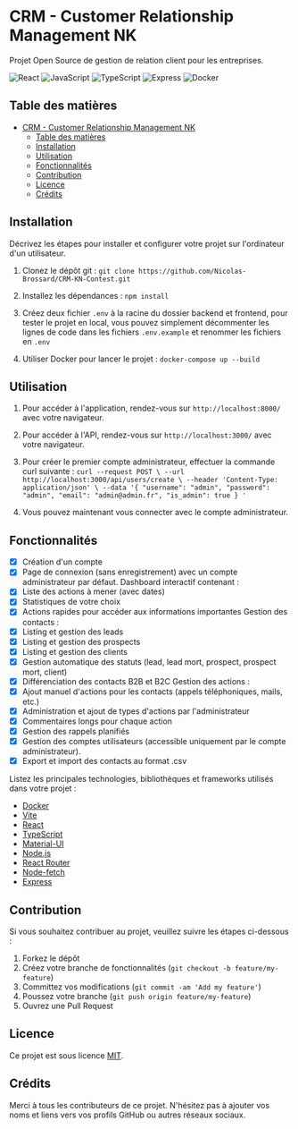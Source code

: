 # CRM - Customer Relationship Management NK

Projet Open Source de gestion de relation client pour les entreprises.

![React](https://img.shields.io/badge/-React-61DAFB?style=flat-square&logo=react&logoColor=white)
![JavaScript](https://img.shields.io/badge/-JavaScript-F7DF1E?style=flat-square&logo=javascript&logoColor=black)
![TypeScript](https://img.shields.io/badge/-TypeScript-007ACC?style=flat-square&logo=typescript&logoColor=white)
![Express](https://img.shields.io/badge/-Express-000000?style=flat-square&logo=express&logoColor=white)
![Docker](https://img.shields.io/badge/-Docker-2496ED?style=flat-square&logo=docker&logoColor=white)

## Table des matières

- [CRM - Customer Relationship Management NK](#crm---customer-relationship-management-nk)
  - [Table des matières](#table-des-matières)
  - [Installation](#installation)
  - [Utilisation](#utilisation)
  - [Fonctionnalités](#fonctionnalités)
  - [Contribution](#contribution)
  - [Licence](#licence)
  - [Crédits](#crédits)

## Installation

Décrivez les étapes pour installer et configurer votre projet sur l'ordinateur d'un utilisateur.

1. Clonez le dépôt git : `git clone https://github.com/Nicolas-Brossard/CRM-KN-Contest.git`

2. Installez les dépendances : `npm install`

3. Créez deux fichier `.env` à la racine du dossier backend et frontend, pour tester le projet en local, vous pouvez simplement décommenter les lignes de code dans les fichiers `.env.example` et renommer les fichiers en `.env`

4. Utiliser Docker pour lancer le projet : `docker-compose up --build`

## Utilisation

1. Pour accéder à l'application, rendez-vous sur `http://localhost:8000/` avec votre navigateur.

2. Pour accéder à l'API, rendez-vous sur `http://localhost:3000/` avec votre navigateur.

3. Pour créer le premier compte administrateur, effectuer la commande curl suivante : `curl --request POST \
  --url http://localhost:3000/api/users/create \
  --header 'Content-Type: application/json' \
  --data '{
  "username": "admin",
  "password": "admin",
  "email": "admin@admin.fr",
  "is_admin": true
}
'`

4. Vous pouvez maintenant vous connecter avec le compte administrateur.

## Fonctionnalités

- [x] Création d'un compte
- [x] Page de connexion (sans enregistrement) avec un compte administrateur par défaut.
      Dashboard interactif contenant :
- [x] Liste des actions à mener (avec dates)
- [x] Statistiques de votre choix
- [x] Actions rapides pour accéder aux informations importantes
      Gestion des contacts :
- [x] Listing et gestion des leads
- [x] Listing et gestion des prospects
- [x] Listing et gestion des clients
- [x] Gestion automatique des statuts (lead, lead mort, prospect, prospect mort, client)
- [x] Différenciation des contacts B2B et B2C
      Gestion des actions :
- [x] Ajout manuel d'actions pour les contacts (appels téléphoniques, mails, etc.)
- [x] Administration et ajout de types d'actions par l'administrateur
- [x] Commentaires longs pour chaque action
- [x] Gestion des rappels planifiés
- [x] Gestion des comptes utilisateurs (accessible uniquement par le compte administrateur).
- [x] Export et import des contacts au format .csv

Listez les principales technologies, bibliothèques et frameworks utilisés dans votre projet :

- [Docker](https://www.docker.com/)
- [Vite](https://vitejs.dev/)
- [React](https://reactjs.org/)
- [TypeScript](https://www.typescriptlang.org/)
- [Material-UI](https://mui.com/)
- [Node.js](https://nodejs.org/en/)
- [React Router](https://reactrouter.com/)
- [Node-fetch](https://www.npmjs.com/package/node-fetch)
- [Express](https://expressjs.com/fr/)

## Contribution

Si vous souhaitez contribuer au projet, veuillez suivre les étapes ci-dessous :

1. Forkez le dépôt
2. Créez votre branche de fonctionnalités (`git checkout -b feature/my-feature`)
3. Committez vos modifications (`git commit -am 'Add my feature'`)
4. Poussez votre branche (`git push origin feature/my-feature`)
5. Ouvrez une Pull Request

## Licence

Ce projet est sous licence [MIT](LICENSE).

## Crédits

Merci à tous les contributeurs de ce projet. N'hésitez pas à ajouter vos noms et liens vers vos profils GitHub ou autres réseaux sociaux.
